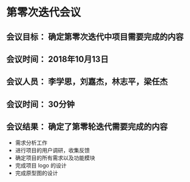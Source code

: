 # 第零次迭代会议
## 会议目标： 确定第零次迭代中项目需要完成的内容

## 会议时间： 2018年10月13日

## 会议人员： 李学思，刘嘉杰，林志平，梁任杰

## 会议时间： 30分钟

## 会议结果： 确定了第零轮迭代需要完成的内容

* 需求分析工作
* 进行项目的用户调研，收集反馈
* 确定项目的所有需求以及功能模块
* 完成项目 logo 的设计
* 完成原型图的设计
